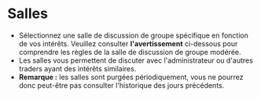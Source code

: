 # **Salles**

- Sélectionnez une salle de discussion de groupe spécifique en fonction de vos intérêts. Veuillez consulter **l'avertissement** ci-dessous pour comprendre les règles de la salle de discussion de groupe modérée.
- Les salles vous permettent de discuter avec l'administrateur ou d'autres traders ayant des intérêts similaires.
- **Remarque :** les salles sont purgées périodiquement, vous ne pourrez donc peut-être pas consulter l'historique des jours précédents.
